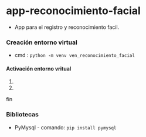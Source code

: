 # app-reconocimiento-facial
- App para el registro y reconocimiento facil.

### Creación entorno virtual
* cmd : `python -m venv ven_reconocimiento_facial` 

#### Activación entorno vritual 
 1.
 2.
  fin 

### Bibliotecas
* PyMysql - comando: `pip install pymysql`